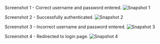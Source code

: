 Screenshot 1 - Correct username and password entered.
![Snapshot 1](https://cloud.githubusercontent.com/assets/16937627/13029190/e337599a-d2aa-11e5-9ac1-6a426f5d08bd.JPG)

Screenshot 2 - Successfully authenticated.
![Snapshot 2](https://cloud.githubusercontent.com/assets/16992391/13028530/a792cb3a-d297-11e5-948d-6638576db4ee.JPG)

Screenshot 3 - Incorrect username and password entered.
![Snapshot 3](https://cloud.githubusercontent.com/assets/16937627/13029188/bc445586-d2aa-11e5-85e8-a37e6b3e2e28.JPG)

Screenshot 4 - Redirected to login page.
![Snapshot 4](https://cloud.githubusercontent.com/assets/16937627/13029192/ee650a06-d2aa-11e5-992b-aac8e06c4764.JPG)
